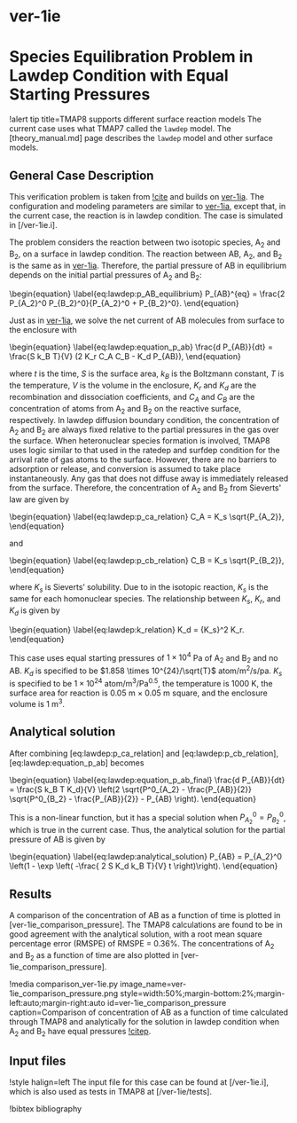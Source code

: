 # ver-1ie

# Species Equilibration Problem in Lawdep Condition with Equal Starting Pressures

!alert tip title=TMAP8 supports different surface reaction models
The current case uses what TMAP7 called the `lawdep` model.
The [theory_manual.md] page describes the `lawdep` model and other surface models.

## General Case Description

This verification problem is taken from [!cite](ambrosek2008verification) and builds on [ver-1ia](ver-1ia.md). The configuration and modeling parameters are similar to [ver-1ia](ver-1ia.md), except that, in the current case, the reaction is in lawdep condition. The case is simulated in [/ver-1ie.i].

The problem considers the reaction between two isotopic species, A$_2$ and B$_2$, on a surface in lawdep condition. The reaction between AB, A$_2$, and B$_2$ is the same as in [ver-1ia](ver-1ia.md). Therefore, the partial pressure of AB in equilibrium depends on the initial partial pressures of A$_2$ and B$_2$:

\begin{equation}
\label{eq:lawdep:p_AB_equilibrium}
P_{AB}^{eq} = \frac{2 P_{A_2}^0 P_{B_2}^0}{P_{A_2}^0 + P_{B_2}^0}.
\end{equation}

Just as in [ver-1ia](ver-1ia.md), we solve the net current of AB molecules from surface to the enclosure with

\begin{equation}
\label{eq:lawdep:equation_p_ab}
\frac{d P_{AB}}{dt} = \frac{S k_B T}{V} (2 K_r C_A C_B - K_d P_{AB}),
\end{equation}

where $t$ is the time, $S$ is the surface area, $k_B$ is the Boltzmann constant, $T$ is the temperature, $V$ is the volume in the enclosure, $K_r$ and $K_d$ are the recombination and dissociation coefficients, and $C_A$ and $C_B$ are the concentration of atoms from A$_2$ and B$_2$ on the reactive surface, respectively. In lawdep diffusion boundary condition, the concentration of A$_2$ and B$_2$ are always fixed relative to the partial pressures in the gas over the surface. When heteronuclear species formation is involved, TMAP8 uses logic similar to that used in the ratedep and surfdep condition for the arrival rate of gas atoms to the surface. However, there are no barriers to adsorption or release, and conversion is assumed to take place instantaneously. Any gas that does not diffuse away is immediately released from the surface. Therefore, the concentration of A$_2$ and B$_2$ from Sieverts' law are given by

\begin{equation}
\label{eq:lawdep:p_ca_relation}
C_A = K_s \sqrt{P_{A_2}},
\end{equation}

and

\begin{equation}
\label{eq:lawdep:p_cb_relation}
C_B = K_s \sqrt{P_{B_2}},
\end{equation}

where $K_s$ is Sieverts’ solubility. Due to in the isotopic reaction, $K_s$ is the same for each homonuclear species. The relationship between $K_s$, $K_r$, and $K_d$ is given by

\begin{equation}
\label{eq:lawdep:k_relation}
K_d = {K_s}^2 K_r.
\end{equation}

This case uses equal starting pressures of $1 \times 10^{4}$ Pa of A$_2$ and B$_2$ and no AB. $K_d$ is specified to be $1.858 \times 10^{24}/\sqrt{T}$ atom/m$^2$/s/pa. $K_s$ is specified to be $1 \times 10^{24}$ atom/m$^3$/Pa$^{0.5}$, the temperature is 1000 K, the surface area for reaction is 0.05 m $\times$ 0.05 m square, and the enclosure volume is 1 m$^3$.


## Analytical solution

After combining [eq:lawdep:p_ca_relation] and [eq:lawdep:p_cb_relation], [eq:lawdep:equation_p_ab] becomes

\begin{equation}
\label{eq:lawdep:equation_p_ab_final}
\frac{d P_{AB}}{dt} = \frac{S k_B T K_d}{V} \left(2 \sqrt{P^0_{A_2} - \frac{P_{AB}}{2}} \sqrt{P^0_{B_2} - \frac{P_{AB}}{2}} - P_{AB} \right).
\end{equation}

This is a non-linear function, but it has a special solution when $P^0_{A_2} = P^0_{B_2}$, which is true in the current case. Thus, the analytical solution for the partial pressure of AB is given by

\begin{equation}
\label{eq:lawdep:analytical_solution}
P_{AB}  = P_{A_2}^0 \left(1 - \exp \left( -\frac{ 2 S K_d k_B T}{V} t \right)\right).
\end{equation}

## Results

A comparison of the concentration of AB as a function of time is plotted in [ver-1ie_comparison_pressure]. The TMAP8 calculations are found to be in good agreement with the analytical solution, with a root mean square percentage error (RMSPE) of RMSPE =  0.36%. The concentrations of A$_2$ and B$_2$ as a function of time are also plotted in [ver-1ie_comparison_pressure].

!media comparison_ver-1ie.py
       image_name=ver-1ie_comparison_pressure.png
       style=width:50%;margin-bottom:2%;margin-left:auto;margin-right:auto
       id=ver-1ie_comparison_pressure
       caption=Comparison of concentration of AB as a function of time calculated through TMAP8 and analytically for the solution in lawdep condition when A$_2$ and B$_2$ have equal pressures [!citep](ambrosek2008verification).

## Input files

!style halign=left
The input file for this case can be found at [/ver-1ie.i], which is also used as tests in TMAP8 at [/ver-1ie/tests].

!bibtex bibliography
